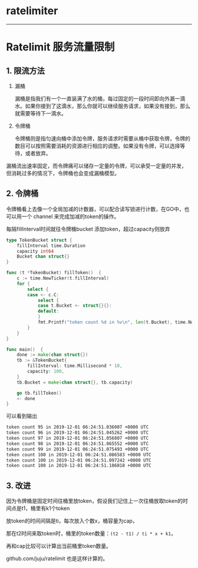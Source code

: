 # ratelimiter

--- 

# Ratelimit 服务流量限制

## 1. 限流方法

1. 漏桶

    漏桶是指我们有一个一直装满了水的桶，每过固定的一段时间即向外漏一滴水。如果你接到了这滴水，那么你就可以继续服务请求，如果没有接到，那么就需要等待下一滴水。

2. 令牌桶

    令牌桶则是指匀速向桶中添加令牌，服务请求时需要从桶中获取令牌，令牌的数目可以按照需要消耗的资源进行相应的调整。如果没有令牌，可以选择等待，或者放弃。

漏桶流出速率固定，而令牌痛可以储存一定量的令牌，可以承受一定量的并发， 但消耗过多的情况下，令牌桶也会变成漏桶模型。

## 2. 令牌桶

令牌桶看上去像一个全局加减的计数器，可以配合读写锁进行计数，在GO中，也可以用一个
channel 来完成加减的token的操作。

每隔fillInterval时间就往令牌桶bucket 添加token，超过capacity则放弃

```go
type TokenBucket struct {
	fillInterval time.Duration
	capacity int64
	Bucket chan struct{}
}

func (t *TokenBucket) fillToken()  {
	c := time.NewTicker(t.fillInterval)
	for {
		select {
		case <- c.C:
			select {
			case t.Bucket <- struct{}{}:
			default:
			}
			fmt.Printf("token count %d in %v\n", len(t.Bucket), time.Now().UTC())
		}
	}
}

func main()  {
	done := make(chan struct{})
	tb := &TokenBucket{
		fillInterval: time.Millisecond * 10,
		capacity: 100,
	}
	tb.Bucket = make(chan struct{}, tb.capacity)

	go tb.fillToken()
	<- done
}

```

可以看到输出
```bash
token count 95 in 2019-12-01 06:24:51.036007 +0000 UTC
token count 96 in 2019-12-01 06:24:51.045262 +0000 UTC
token count 97 in 2019-12-01 06:24:51.056807 +0000 UTC
token count 98 in 2019-12-01 06:24:51.065552 +0000 UTC
token count 99 in 2019-12-01 06:24:51.075493 +0000 UTC
token count 100 in 2019-12-01 06:24:51.086583 +0000 UTC
token count 100 in 2019-12-01 06:24:51.097242 +0000 UTC
token count 100 in 2019-12-01 06:24:51.106018 +0000 UTC
```

## 3. 改进

因为令牌桶是固定时间往桶里放token，假设我们记住上一次往桶放取token的时间点是t1，桶里有k1个token

放token的时间间隔是ti，每次放入个数x，桶容量为cap，

那在t2时间来取token时，桶里的token数量：`(t2 - t1) / ti * x + k1`，

再和cap比较可以计算出当前桶里token数量。

github.com/juju/ratelimit 也是这样计算的。



